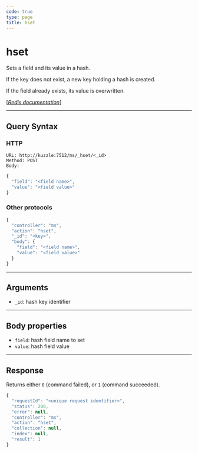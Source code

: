 ```yaml
---
code: true
type: page
title: hset
---
```


# hset



Sets a field and its value in a hash.

If the key does not exist, a new key holding a hash is created.

If the field already exists, its value is overwritten.

[[_Redis documentation_]](https://redis.io/commands/hset)

---

## Query Syntax

### HTTP

```http
URL: http://kuzzle:7512/ms/_hset/<_id>
Method: POST
Body:
```

```js
{
  "field": "<field name>",
  "value": "<field value>"
}
```

### Other protocols

```js
{
  "controller": "ms",
  "action": "hset",
  "_id": "<key>",
  "body": {
    "field": "<field name>",
    "value": "<field value>"
  }
}
```

---

## Arguments

- `_id`: hash key identifier

---

## Body properties

- `field`: hash field name to set
- `value`: hash field value

---

## Response

Returns either `0` (command failed), or `1` (command succeeded).

```js
{
  "requestId": "<unique request identifier>",
  "status": 200,
  "error": null,
  "controller": "ms",
  "action": "hset",
  "collection": null,
  "index": null,
  "result": 1
}
```
